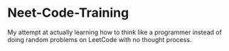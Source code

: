 # Neet-Code-Training

My attempt at actually learning how to think like a programmer instead of doing random problems on LeetCode with no thought process.
